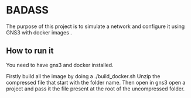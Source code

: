 # BADASS
The purpose of this project is to simulate a network and configure it using GNS3 with docker images .

## How to run it
You need to have gns3 and docker installed.

Firstly build all the image by doing a ./build_docker.sh
Unzip the compressed file that start with the folder name.
Then open in gns3 open a project and pass it the file present at the root of the uncompressed folder. 
